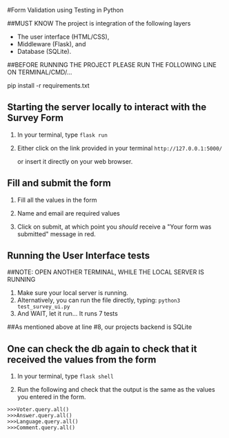 #Form Validation using Testing in Python

##MUST KNOW
The project is integration of the following layers

* The user interface (HTML/CSS),
* Middleware (Flask), and
* Database (SQLite).

##BEFORE RUNNING THE PROJECT PLEASE RUN THE FOLLOWING LINE ON TERMINAL/CMD/...

pip install -r requirements.txt

## Starting the server locally to interact with the Survey Form

1. In your terminal, type `flask run`

2. Either click on the link provided in your terminal `http://127.0.0.1:5000/`

   or insert it directly on your web browser.

## Fill and submit the form

1. Fill all the values in the form

2. Name and email are required values

3. Click on submit, at which point you *should* receive a "Your form was submitted" message in red.

## Running the User Interface tests
##NOTE: OPEN ANOTHER TERMINAL, WHILE THE LOCAL SERVER IS RUNNING
1. Make sure your local server is running.
2. Alternatively, you can run the file directly, typing: `python3 test_survey_ui.py`
3. And WAIT, let it run... It runs 7 tests


##As mentioned above at line #8, our projects backend is SQLite
## One can check the db again to check that it received the values from the form

1. In your terminal, type  `flask shell`

2. Run the following and check that the output is the same as the values you entered in the form.

```
>>>Voter.query.all()
>>>Answer.query.all()
>>>Language.query.all()
>>>Comment.query.all()
```





